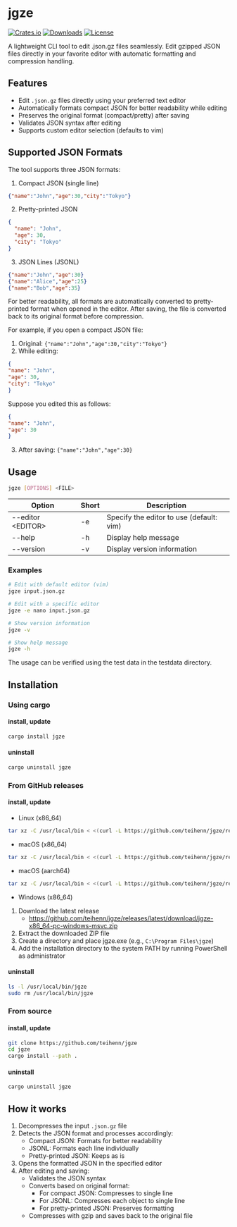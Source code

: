 # jgze

[![Crates.io](https://img.shields.io/crates/v/jgze)](https://crates.io/crates/jgze)
[![Downloads](https://img.shields.io/crates/d/jgze)](https://crates.io/crates/jgze)
[![License](https://img.shields.io/crates/l/jgze)](https://github.com/teihenn/jgze/blob/develop/LICENSE)

A lightweight CLI tool to edit .json.gz files seamlessly.
Edit gzipped JSON files directly in your favorite editor
with automatic formatting and compression handling.

## Features

- Edit `.json.gz` files directly using your preferred text editor
- Automatically formats compact JSON for better readability while editing
- Preserves the original format (compact/pretty) after saving
- Validates JSON syntax after editing
- Supports custom editor selection (defaults to vim)

## Supported JSON Formats

The tool supports three JSON formats:

1. Compact JSON (single line)

```json
{"name":"John","age":30,"city":"Tokyo"}
```

2. Pretty-printed JSON

```json
{
  "name": "John",
  "age": 30,
  "city": "Tokyo"
}
```

3. JSON Lines (JSONL)

```json
{"name":"John","age":30}
{"name":"Alice","age":25}
{"name":"Bob","age":35}
```

For better readability, all formats are automatically converted to
pretty-printed format when opened in the editor.
After saving, the file is converted back to its original format before compression.

For example, if you open a compact JSON file:

1. Original: `{"name":"John","age":30,"city":"Tokyo"}`
2. While editing:

```json
{
"name": "John",
"age": 30,
"city": "Tokyo"
}
```

Suppose you edited this as follows:

```json
{
"name": "John",
"age": 30
}
```

3. After saving: `{"name":"John","age":30}`

## Usage

```bash
jgze [OPTIONS] <FILE>
```

| Option | Short | Description |
|--------|-------|-------------|
| --editor \<EDITOR\> | -e | Specify the editor to use (default: vim) |
| --help | -h | Display help message |
| --version | -v | Display version information |

### Examples

```bash
# Edit with default editor (vim)
jgze input.json.gz

# Edit with a specific editor
jgze -e nano input.json.gz

# Show version information
jgze -v

# Show help message
jgze -h
```

The usage can be verified using the test data in the testdata directory.

## Installation

### Using cargo

#### install, update

```bash
cargo install jgze
```

#### uninstall

```bash
cargo uninstall jgze
```

### From GitHub releases

#### install, update

- Linux (x86_64)

```bash
tar xz -C /usr/local/bin < <(curl -L https://github.com/teihenn/jgze/releases/latest/download/jgze-x86_64-unknown-linux-gnu.tar.gz)
```

- macOS (x86_64)

```bash
tar xz -C /usr/local/bin < <(curl -L https://github.com/teihenn/jgze/releases/latest/download/jgze-x86_64-apple-darwin.tar.gz)
```

- macOS (aarch64)

```bash
tar xz -C /usr/local/bin < <(curl -L https://github.com/teihenn/jgze/releases/latest/download/jgze-aarch64-apple-darwin.tar.gz)
```

- Windows (x86_64)

1. Download the latest release
    - https://github.com/teihenn/jgze/releases/latest/download/jgze-x86_64-pc-windows-msvc.zip
2. Extract the downloaded ZIP file
3. Create a directory and place jgze.exe (e.g., `C:\Program Files\jgze`)
4. Add the installation directory to the system PATH by running PowerShell as administrator

#### uninstall

```bash
ls -l /usr/local/bin/jgze
sudo rm /usr/local/bin/jgze
```

### From source

#### install, update

```bash
git clone https://github.com/teihenn/jgze
cd jgze
cargo install --path .
```

#### uninstall

```bash
cargo uninstall jgze
```

## How it works

1. Decompresses the input `.json.gz` file
2. Detects the JSON format and processes accordingly:
   - Compact JSON: Formats for better readability
   - JSONL: Formats each line individually
   - Pretty-printed JSON: Keeps as is
3. Opens the formatted JSON in the specified editor
4. After editing and saving:
   - Validates the JSON syntax
   - Converts based on original format:
     - For compact JSON: Compresses to single line
     - For JSONL: Compresses each object to single line
     - For pretty-printed JSON: Preserves formatting
   - Compresses with gzip and saves back to the original file
